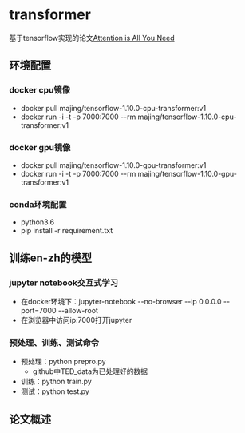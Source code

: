 # transformer
基于tensorflow实现的论文[Attention is All You Need](https://arxiv.org/abs/1706.03762)

## 环境配置

### docker cpu镜像

- docker pull majing/tensorflow-1.10.0-cpu-transformer:v1
- docker run -i -t -p 7000:7000 --rm majing/tensorflow-1.10.0-cpu-transformer:v1

### docker gpu镜像

- docker pull majing/tensorflow-1.10.0-gpu-transformer:v1
- docker run -i -t -p 7000:7000 --rm majing/tensorflow-1.10.0-gpu-transformer:v1

### conda环境配置

- python3.6
- pip install -r requirement.txt

## 训练en-zh的模型

### jupyter notebook交互式学习

- 在docker环境下：jupyter-notebook --no-browser --ip 0.0.0.0 --port=7000 --allow-root
- 在浏览器中访问ip:7000打开jupyter

### 预处理、训练、测试命令

- 预处理：python prepro.py
  - github中TED_data为已处理好的数据
- 训练：python train.py
- 测试：python test.py

## 论文概述

